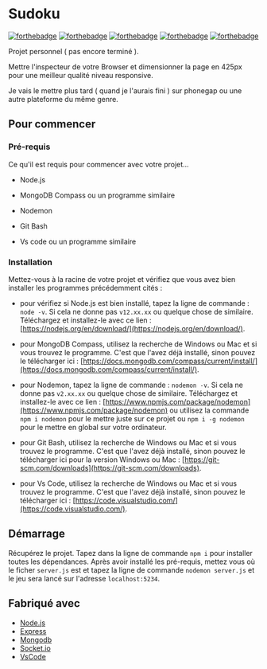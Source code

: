# Sudoku
[![forthebadge](https://forthebadge.com/images/badges/built-by-developers.svg)](https://forthebadge.com) [![forthebadge](https://forthebadge.com/images/badges/made-with-javascript.svg)](https://forthebadge.com) [![forthebadge](https://forthebadge.com/images/badges/uses-git.svg)](https://forthebadge.com) [![forthebadge](https://forthebadge.com/images/badges/uses-css.svg)](https://forthebadge.com) [![forthebadge](https://forthebadge.com/images/badges/uses-html.svg)](https://forthebadge.com)

Projet personnel ( pas encore terminé ).

Mettre l'inspecteur de votre Browser et dimensionner la page en 425px pour une meilleur qualité niveau responsive.

Je vais le mettre plus tard ( quand je l'aurais fini ) sur phonegap ou une autre plateforme du même genre.

## Pour commencer

### Pré-requis

Ce qu'il est requis pour commencer avec votre projet...

- Node.js

- MongoDB Compass ou un programme similaire

- Nodemon

- Git Bash

- Vs code ou un programme similaire

### Installation

Mettez-vous à la racine de votre projet et vérifiez que vous avez bien installer les programmes précédemment cités :
- pour vérifiez si Node.js est bien installé, tapez la ligne de commande : ``node -v``. 
Si cela ne donne pas ``v12.xx.xx`` ou quelque chose de similaire. Téléchargez et installez-le avec ce lien : [https://nodejs.org/en/download/](https://nodejs.org/en/download/).

- pour MongoDB Compass, utilisez la recherche de Windows ou Mac et si vous trouvez le programme. C'est que l'avez déjà installé, sinon pouvez le télécharger ici : [https://docs.mongodb.com/compass/current/install/](https://docs.mongodb.com/compass/current/install/).

- pour Nodemon, tapez la ligne de commande : ``nodemon -v``.
Si cela ne donne pas ``v2.xx.xx`` ou quelque chose de similaire. Téléchargez et installez-le avec ce lien : 
[https://www.npmjs.com/package/nodemon](https://www.npmjs.com/package/nodemon) ou utilisez la commande ``npm i nodemon`` pour le mettre juste sur ce projet ou ``npm i -g nodemon`` pour le mettre en global sur votre ordinateur.

- pour Git Bash, utilisez la recherche de Windows ou Mac et si vous trouvez le programme. C'est que l'avez déjà installé, sinon pouvez le télécharger ici pour la version Windows ou Mac : [https://git-scm.com/downloads](https://git-scm.com/downloads).

- pour Vs Code, utilisez la recherche de Windows ou Mac et si vous trouvez le programme. C'est que l'avez déjà installé, sinon pouvez le télécharger ici : [https://code.visualstudio.com/](https://code.visualstudio.com/).

## Démarrage

Récupérez le projet.
Tapez dans la ligne de commande ``npm i`` pour installer toutes les dépendances.
Après avoir installé les pré-requis, mettez vous où le ficher ``server.js`` est et tapez la ligne de commande ``nodemon server.js`` et le jeu sera lancé sur l'adresse ``localhost:5234``.

## Fabriqué avec
* [Node.js](https://nodejs.org/en/)
* [Express](https://www.npmjs.com/package/express)
* [Mongodb](https://www.mongodb.com/fr)
* [Socket.io](https://socket.io/)
* [VsCode](https://code.visualstudio.com/)